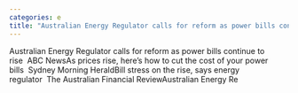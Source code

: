 ```yaml
---
categories: e
title: "Australian Energy Regulator calls for reform as power bills continue to rise  ABC News"
---
```

Australian Energy Regulator calls for reform as power bills continue to rise&nbsp;&nbsp;ABC NewsAs prices rise, here’s how to cut the cost of your power bills&nbsp;&nbsp;Sydney Morning HeraldBill stress on the rise, says energy regulator&nbsp;&nbsp;The Australian Financial ReviewAustralian Energy Re